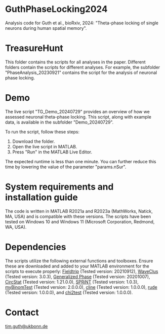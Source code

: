 # GuthPhaseLocking2024
Analysis code for Guth et al., bioRxiv, 2024: "Theta-phase locking of single neurons during human spatial memory".

# TreasureHunt
This folder contains the scripts for all analyses in the paper. Different folders contain the scripts for different analyses.
For example, the subfolder "PhaseAnalysis_20230921" contains the script for the analysis of neuronal phase locking.

# Demo
The live script "TG_Demo_20240729" provides an overview of how we assessed neuronal theta-phase locking. This script, along with example data, is available in the subfolder "Demo_20240729".

To run the script, follow these steps:

   1. Download the folder.
   2. Open the live script in MATLAB.
   3. Press "Run" in the MATLAB Live Editor.

The expected runtime is less than one minute. You can further reduce this time by lowering the value of the parameter "params.nSur".


# System requirements and installation guide
The code is written in MATLAB R2021a and R2023a (MathWorks, Natick, MA, USA) and is compatible with these versions. The scripts have been tested on Windows 10 and Windows 11 (Microsoft Corporation, Redmond, WA, USA).

# Dependencies
The scripts utilize the following external functions and toolboxes. Ensure these are downloaded and added to your MATLAB environment for the scripts to execute properly:
[Fieldtrip](https://github.com/fieldtrip/fieldtrip) (Tested version: 20210912), 
[WaveClus](https://github.com/csn-le/wave_clus) (Tested version: 3.0.3), 
[Generalized Phase](https://github.com/mullerlab/generalized-phase) (Tested version: 20201007), 
[CircStat](https://github.com/circstat/circstat-matlab) (Tested version: 1.21.0.0), 
[SPRiNT](https://github.com/lucwilson/SPRiNT) (Tested version: 1.0.3), 
[myBinomTest](https://de.mathworks.com/matlabcentral/fileexchange/24813-mybinomtest-s-n-p-sided) (Tested version: 2.0.0.0), 
[cline](https://de.mathworks.com/matlabcentral/fileexchange/14677-cline) (Tested version: 1.0.0.0), 
[rude](https://de.mathworks.com/matlabcentral/fileexchange/6436-rude-a-pedestrian-run-length-decoder-encoder) (Tested version: 1.0.0.0), and 
[chi2test](https://de.mathworks.com/matlabcentral/fileexchange/16177-chi2test?requestedDomain=) (Tested version: 1.0.0.0).

# Contact
tim.guth@ukbonn.de